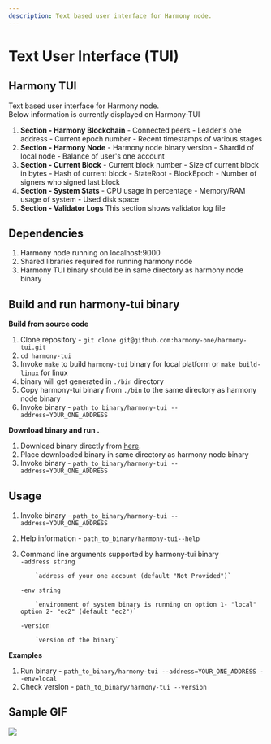 ```yaml
---
description: Text based user interface for Harmony node.
---
```


# Text User Interface \(TUI\)

## Harmony TUI

Text based user interface for Harmony node.  
Below information is currently displayed on Harmony-TUI

1. **Section - Harmony Blockchain** - Connected peers - Leader's one address - Current epoch number - Recent timestamps of various stages
2. **Section - Harmony Node** - Harmony node binary version - ShardId of local node - Balance of user's one account
3. **Section - Current Block** - Current block number - Size of current block in bytes - Hash of current block - StateRoot - BlockEpoch - Number of signers who signed last block
4. **Section - System Stats** - CPU usage in percentage - Memory/RAM usage of system - Used disk space
5. **Section - Validator Logs** This section shows validator log file

## Dependencies

1. Harmony node running on localhost:9000
2. Shared libraries required for running harmony node
3. Harmony TUI binary should be in same directory as harmony node binary

## Build and run harmony-tui binary

**Build from source code**

1. Clone repository - `git clone git@github.com:harmony-one/harmony-tui.git`
2. `cd harmony-tui`
3. Invoke `make` to build `harmony-tui` binary for local platform or `make build-linux` for linux
4. binary will get generated in `./bin` directory
5. Copy harmony-tui binary from `./bin` to the same directory as harmony node binary
6. Invoke binary - `path_to_binary/harmony-tui --address=YOUR_ONE_ADDRESS`

**Download binary and run .**

1. Download binary directly from [here](http://harmony.one/tui).
2. Place downloaded binary in same directory as harmony node binary
3. Invoke binary - `path_to_binary/harmony-tui --address=YOUR_ONE_ADDRESS`

## Usage

1. Invoke binary - `path_to_binary/harmony-tui --address=YOUR_ONE_ADDRESS`
2. Help information - `path_to_binary/harmony-tui--help`
3. Command line arguments supported by harmony-tui binary  
   `-address string`

   ```text
       `address of your one account (default "Not Provided")`
   ```

   `-env string`

   ```text
       `environment of system binary is running on option 1- "local" option 2- "ec2" (default "ec2")`
   ```

   `-version`

   ```text
       `version of the binary`
   ```

**Examples**

1. Run binary - `path_to_binary/harmony-tui --address=YOUR_ONE_ADDRESS --env=local`
2. Check version - `path_to_binary/harmony-tui --version`

## Sample GIF​[​](https://raw.githubusercontent.com/harmony-one/harmony-tui/master/doc/images/tui-sample.gif?token=AEY7S2JV6DIWLODPOXCKMN25VED6W) <a id="sample-screenshot"></a>

![](https://raw.githubusercontent.com/harmony-one/harmony-tui/master/doc/images/tui-sample.gif?token=AEY7S2JV6DIWLODPOXCKMN25VED6W)

